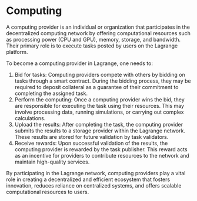 # Computing

A computing provider is an individual or organization that participates in the decentralized computing network by offering computational resources such as processing power (CPU and GPU), memory, storage, and bandwidth. Their primary role is to execute tasks posted by users on the Lagrange platform.

To become a computing provider in Lagrange, one needs to:

1. Bid for tasks: Computing providers compete with others by bidding on tasks through a smart contract. During the bidding process, they may be required to deposit collateral as a guarantee of their commitment to completing the assigned task.
2. Perform the computing: Once a computing provider wins the bid, they are responsible for executing the task using their resources. This may involve processing data, running simulations, or carrying out complex calculations.
3. Upload the results: After completing the task, the computing provider submits the results to a storage provider within the Lagrange network. These results are stored for future validation by task validators.
4. Receive rewards: Upon successful validation of the results, the computing provider is rewarded by the task publisher. This reward acts as an incentive for providers to contribute resources to the network and maintain high-quality services.

By participating in the Lagrange network, computing providers play a vital role in creating a decentralized and efficient ecosystem that fosters innovation, reduces reliance on centralized systems, and offers scalable computational resources to users.
